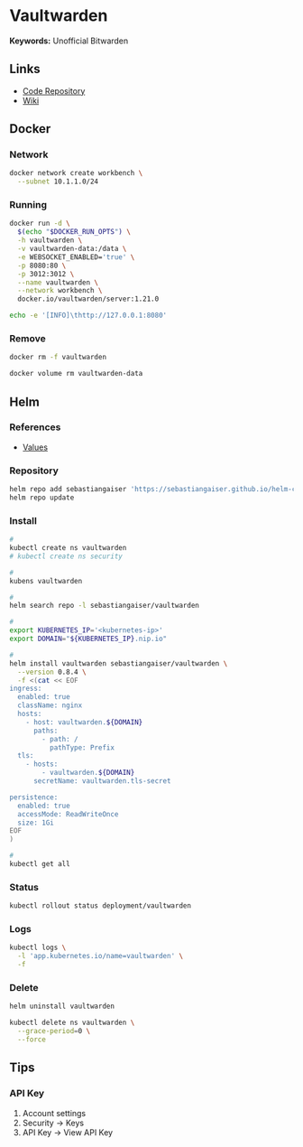 # Vaultwarden

<!--
Infrastructure
Platform
-->

**Keywords:** Unofficial Bitwarden

## Links

- [Code Repository](https://github.com/dani-garcia/vaultwarden)
- [Wiki](https://github.com/dani-garcia/vaultwarden/wiki)

## Docker

### Network

```sh
docker network create workbench \
  --subnet 10.1.1.0/24
```

### Running

```sh
docker run -d \
  $(echo "$DOCKER_RUN_OPTS") \
  -h vaultwarden \
  -v vaultwarden-data:/data \
  -e WEBSOCKET_ENABLED='true' \
  -p 8080:80 \
  -p 3012:3012 \
  --name vaultwarden \
  --network workbench \
  docker.io/vaultwarden/server:1.21.0
```

```sh
echo -e '[INFO]\thttp://127.0.0.1:8080'
```

### Remove

```sh
docker rm -f vaultwarden

docker volume rm vaultwarden-data
```

## Helm

### References

- [Values](https://github.com/sebastiangaiser/helm-charts/tree/main/charts/vaultwarden#values)

### Repository

```sh
helm repo add sebastiangaiser 'https://sebastiangaiser.github.io/helm-charts'
helm repo update
```

### Install

```sh
#
kubectl create ns vaultwarden
# kubectl create ns security

#
kubens vaultwarden

#
helm search repo -l sebastiangaiser/vaultwarden

#
export KUBERNETES_IP='<kubernetes-ip>'
export DOMAIN="${KUBERNETES_IP}.nip.io"

#
helm install vaultwarden sebastiangaiser/vaultwarden \
  --version 0.8.4 \
  -f <(cat << EOF
ingress:
  enabled: true
  className: nginx
  hosts:
    - host: vaultwarden.${DOMAIN}
      paths:
        - path: /
          pathType: Prefix
  tls:
    - hosts:
        - vaultwarden.${DOMAIN}
      secretName: vaultwarden.tls-secret

persistence:
  enabled: true
  accessMode: ReadWriteOnce
  size: 1Gi
EOF
)

#
kubectl get all
```

### Status

```sh
kubectl rollout status deployment/vaultwarden
```

### Logs

```sh
kubectl logs \
  -l 'app.kubernetes.io/name=vaultwarden' \
  -f
```

### Delete

```sh
helm uninstall vaultwarden

kubectl delete ns vaultwarden \
  --grace-period=0 \
  --force
```

## Tips

### API Key

1. Account settings
2. Security -> Keys
3. API Key -> View API Key
